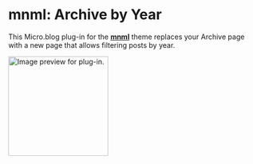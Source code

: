 # **mnml**: Archive by Year

This Micro.blog plug-in for the **[mnml](https://micro.blog/account/plugins/view/138)** theme replaces your Archive page with a new page that allows filtering posts by year.

<img src="https://raw.githubusercontent.com/jimmitchell/plugin-mnml-archive-years/main/image.png" width="200" height="200" alt="Image preview for plug-in.">
